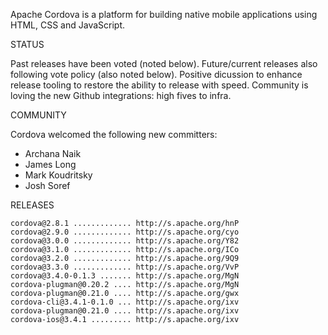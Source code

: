Apache Cordova is a platform for building native mobile applications using HTML, CSS and JavaScript.

STATUS

Past releases have been voted (noted below). Future/current releases also following vote policy (also noted below). Positive dicussion to enhance release tooling to restore the ability to release with speed. Community is loving the new Github integrations: high fives to infra.

COMMUNITY

Cordova welcomed the following new committers:

- Archana Naik
- James Long
- Mark Koudritsky
- Josh Soref

RELEASES

    cordova@2.8.1 ............. http://s.apache.org/hnP
    cordova@2.9.0 ............. http://s.apache.org/cyo
    cordova@3.0.0 ............. http://s.apache.org/Y82
    cordova@3.1.0 ............. http://s.apache.org/ICo
    cordova@3.2.0 ............. http://s.apache.org/9Q9
    cordova@3.3.0 ............. http://s.apache.org/VvP  
    cordova@3.4.0-0.1.3 ....... http://s.apache.org/MgN
    cordova-plugman@0.20.2 .... http://s.apache.org/MgN
    cordova-plugman@0.21.0 .... http://s.apache.org/gwx
    cordova-cli@3.4.1-0.1.0 ... http://s.apache.org/ixv
    cordova-plugman@0.21.0 .... http://s.apache.org/ixv
    cordova-ios@3.4.1 ......... http://s.apache.org/ixv
